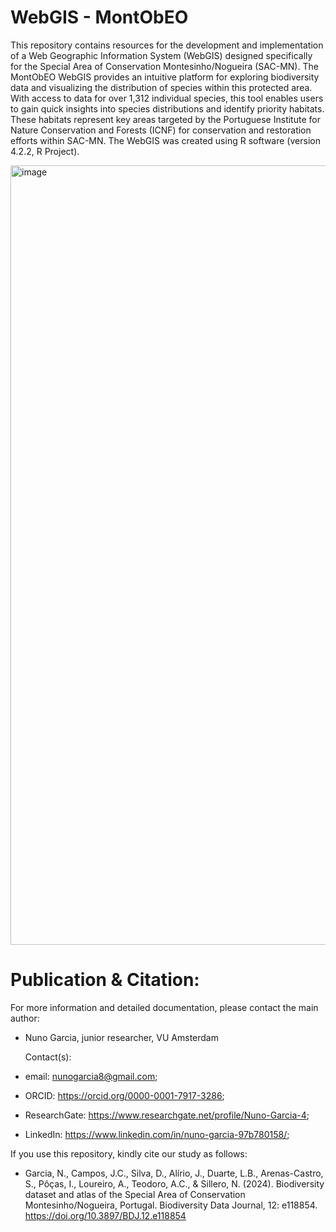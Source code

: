 # WebGIS - MontObEO
This repository contains resources for the development and implementation of a Web Geographic Information System (WebGIS) designed specifically for the Special Area of Conservation Montesinho/Nogueira (SAC-MN). The MontObEO WebGIS provides an intuitive platform for exploring biodiversity data and visualizing the distribution of species within this protected area. With access to data for over 1,312 individual species, this tool enables users to gain quick insights into species distributions and identify priority habitats. These habitats represent key areas targeted by the Portuguese Institute for Nature Conservation and Forests (ICNF) for conservation and restoration efforts within SAC-MN. The WebGIS was created using R software (version 4.2.2, R Project).

<img width="1247" alt="image" src="https://github.com/user-attachments/assets/145e5a7f-f14a-42c5-b869-6e4879eb4644" />

# Publication & Citation:
For more information and detailed documentation, please contact the main author: 

- Nuno Garcia, junior researcher, VU Amsterdam
  
  Contact(s):
- email: nunogarcia8@gmail.com;
- ORCID: https://orcid.org/0000-0001-7917-3286;
-  ResearchGate: https://www.researchgate.net/profile/Nuno-Garcia-4;
- LinkedIn: https://www.linkedin.com/in/nuno-garcia-97b780158/;

If you use this repository, kindly cite our study as follows:
- Garcia, N., Campos, J.C., Silva, D., Alírio, J., Duarte, L.B., Arenas-Castro, S., Pôças, I., Loureiro, A., Teodoro, A.C., & Sillero, N. (2024). Biodiversity dataset and atlas of the Special Area of Conservation Montesinho/Nogueira, Portugal. Biodiversity Data Journal, 12: e118854. https://doi.org/10.3897/BDJ.12.e118854
